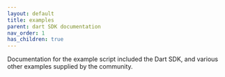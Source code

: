 ```yaml
---
layout: default
title: examples
parent: dart SDK documentation
nav_order: 1
has_children: true
---
```


Documentation for the example script included the Dart SDK, and various other examples supplied by the community.